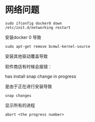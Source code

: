 # 网络问题

```
sudo ifconfig docker0 down
/etc/init.d/networking restart
```

安装docker 0 导致

 

```
sudo apt-get remove bcmwl-kernel-source
```

安装其他驱动覆盖导致



软件商店有时候会报错：

has install snap change in progress 

是由于正在进行安装导致

```
snap changes
```

显示所有的进程

```
abort <the progress number>
```

